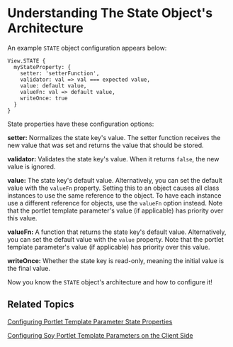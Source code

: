 # Understanding The State Object's Architecture [](id=understanding-the-state-object-architecture)

An example `STATE` object configuration appears below:

    View.STATE {
      myStateProperty: {
        setter: 'setterFunction',
        validator: val => val === expected value,
        value: default value,
        valueFn: val => default value,
        writeOnce: true
      }
    }
 
State properties have these configuration options:

**setter:** Normalizes the state key's value. The setter function receives the
new value that was set and returns the value that should be stored.

**validator:** Validates the state key's value. When it returns `false`, the new
value is ignored.

**value:** The state key's default value. Alternatively, you can set the default 
value with the `valueFn` property. Setting this to an object causes 
all class instances to use the same reference to the object. To have each 
instance use a different reference for objects, use the `valueFn` option instead. 
Note that the portlet template parameter's value (if applicable) has 
priority over this value.

**valueFn:** A function that returns the state key's default value. 
Alternatively, you can set the default value with the `value` property. Note 
that the portlet template parameter's value (if applicable) has priority 
over this value.

**writeOnce:** Whether the state key is read-only, meaning the initial value is 
the final value.

Now you know the `STATE` object's architecture and how to configure it!

## Related Topics [](id=related-topics)

[Configuring Portlet Template Parameter State Properties](/develop/tutorials/-/knowledge_base/7-1/configuring-portlet-template-parameter-state-properties)

[Configuring Soy Portlet Template Parameters on the Client Side](/develop/tutorials/-/knowledge_base/7-1/configuring-soy-portlet-template-parameters-on-the-client-side)
